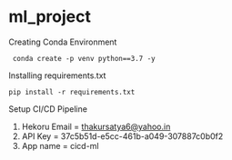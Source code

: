 # ml_project

Creating Conda Environment

```
 conda create -p venv python==3.7 -y
 ```
  Installing requirements.txt
  ```
  pip install -r requirements.txt
  ```

  Setup CI/CD Pipeline
  1. Hekoru Email = thakursatya6@yahoo.in
  2. API Key = 37c5b51d-e5cc-461b-a049-307887c0b0f2
  3. App name = cicd-ml

  